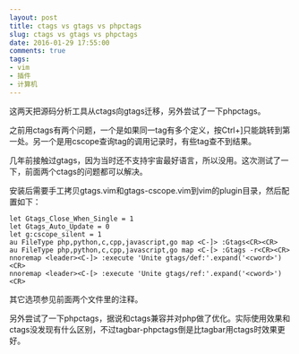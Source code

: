 ```yaml
---
layout: post
title: ctags vs gtags vs phpctags
slug: ctags vs gtags vs phpctags
date: 2016-01-29 17:55:00
comments: true
tags:
- vim
- 插件
- 计算机
---
```


这两天把源码分析工具从ctags向gtags迁移，另外尝试了一下phpctags。

之前用ctags有两个问题，一个是如果同一tag有多个定义，按Ctrl+]只能跳转到第一处。另一个是用cscope查询tag的调用记录时，有些tag查不到结果。

几年前接触过gtags，因为当时还不支持宇宙最好语言，所以没用。这次测试了一下，前面两个ctags的问题都可以解决。

安装后需要手工拷贝gtags.vim和gtags-cscope.vim到vim的plugin目录，然后配置如下：

```vim
let Gtags_Close_When_Single = 1
let Gtags_Auto_Update = 0
let g:cscope_silent = 1
au FileType php,python,c,cpp,javascript,go map <C-]> :Gtags<CR><CR>
au FileType php,python,c,cpp,javascript,go map <C-[> :Gtags -r<CR><CR>
nnoremap <leader><C-]> :execute 'Unite gtags/def:'.expand('<cword>')<CR>
nnoremap <leader><C-[> :execute 'Unite gtags/ref:'.expand('<cword>')<CR>
```

其它选项参见前面两个文件里的注释。

另外尝试了一下phpctags，据说和ctags兼容并对php做了优化。实际使用效果和ctags没发现有什么区别，不过tagbar-phpctags倒是比tagbar用ctags时效果更好。
